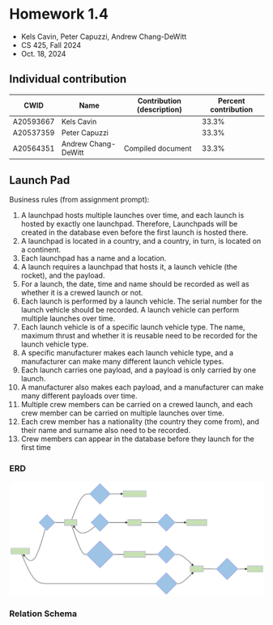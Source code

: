 <div id="user-content-title">

# Homework 1.4

- Kels Cavin, Peter Capuzzi, Andrew Chang-DeWitt
- CS 425, Fall 2024
- Oct. 18, 2024

## Individual contribution

| CWID      | Name                | Contribution (description) | Percent contribution |
| --------- | ------------------- | -------------------------- | -------------------- |
| A20593667 | Kels Cavin          |                            | 33.3%                |
| A20537359 | Peter Capuzzi       |                            | 33.3%                |
| A20564351 | Andrew Chang-DeWitt | Compiled document          | 33.3%                |

</div>

## Launch Pad

Business rules (from assignment prompt):

1. A launchpad hosts multiple launches over time, and each launch is hosted by exactly one launchpad. Therefore, Launchpads will be created in the database even before the first launch is hosted there.
2. A launchpad is located in a country, and a country, in turn, is located on a continent.
3. Each launchpad has a name and a location.
4. A launch requires a launchpad that hosts it, a launch vehicle (the rocket), and the payload.
5. For a launch, the date, time and name should be recorded as well as whether it is a crewed launch or not.
6. Each launch is performed by a launch vehicle. The serial number for the launch vehicle should be recorded. A launch vehicle can perform multiple launches over time.
7. Each launch vehicle is of a specific launch vehicle type. The name, maximum thrust and whether it is reusable need to be recorded for the launch vehicle type.
8. A specific manufacturer makes each launch vehicle type, and a manufacturer can make many different launch vehicle types.
9. Each launch carries one payload, and a payload is only carried by one launch.
10. A manufacturer also makes each payload, and a manufacturer can make many different payloads over time.
11. Multiple crew members can be carried on a crewed launch, and each crew member can be carried on multiple launches over time.
12. Each crew member has a nationality (the country they come from), and their name and surname also need to be recorded.
13. Crew members can appear in the database before they launch for the first time

### ERD

![Launch pad ERD, drawn using Chen's notation from Business Rules above](erd.svg)

### Relation Schema
